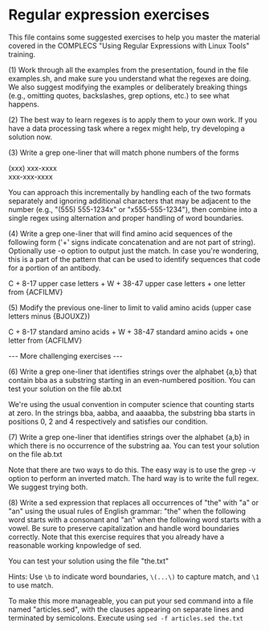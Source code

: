 # Regular expression exercises

This file contains some suggested exercises to help you master the
material covered in the COMPLECS "Using Regular Expressions with Linux
Tools" training.

(1) Work through all the examples from the presentation, found in the
file examples.sh, and make sure you understand what the regexes are
doing. We also suggest modifying the examples or deliberately breaking
things (e.g., omitting quotes, backslashes, grep options, etc.) to see
what happens.

(2) The best way to learn regexes is to apply them to your own
work. If you have a data processing task where a regex might help, try
developing a solution now.

(3) Write a grep one-liner that will match phone numbers of the forms

(xxx) xxx-xxxx  
xxx-xxx-xxxx

You can approach this incrementally by handling each of the two
formats separately and ignoring additional characters that may be
adjacent to the number (e.g., "(555) 555-1234x" or "x555-555-1234"),
then combine into a single regex using alternation and proper handling
of word boundaries.

(4) Write a grep one-liner that will find amino acid sequences of the
following form ('+' signs indicate concatenation and are not part of
string).  Optionally use -o option to output just the match. In case
you're wondering, this is a part of the pattern that can be used to
identify sequences that code for a portion of an antibody.

C + 8-17 upper case letters + W + 38-47 upper case letters + one letter from {ACFILMV}

(5) Modify the previous one-liner to limit to valid amino acids (upper
case letters minus {BJOUXZ})

C + 8-17 standard amino acids + W + 38-47 standard amino acids + one letter from {ACFILMV}

--- More challenging exercises ---

(6) Write a grep one-liner that identifies strings over the alphabet
{a,b} that contain bba as a substring starting in an even-numbered
position. You can test your solution on the file ab.txt

We're using the usual convention in computer science that counting
starts at zero. In the strings bba, aabba, and aaaabba, the substring
bba starts in positions 0, 2 and 4 respectively and satisfies our
condition.

(7) Write a grep one-liner that identifies strings over the alphabet
{a,b} in which there is no occurrence of the substring aa. You can
test your solution on the file ab.txt

Note that there are two ways to do this. The easy way is to use the
grep -v option to perform an inverted match. The hard way is to write
the full regex. We suggest trying both.

(8) Write a sed expression that replaces all occurrences of "the" with
"a" or "an" using the usual rules of English grammar: "the" when the
following word starts with a consonant and "an" when the following
word starts with a vowel. Be sure to preserve capitalization and
handle word boundaries correctly. Note that this exercise requires
that you already have a reasonable working knpowledge of sed.

You can test your solution using the file "the.txt"

Hints: Use `\b` to indicate word boundaries, `\(...\)` to capture match,
and `\1` to use match.

To make this more manageable, you can put your sed command into a file
named "articles.sed", with the clauses appearing on separate lines and
terminated by semicolons. Execute using `sed -f articles.sed the.txt`

